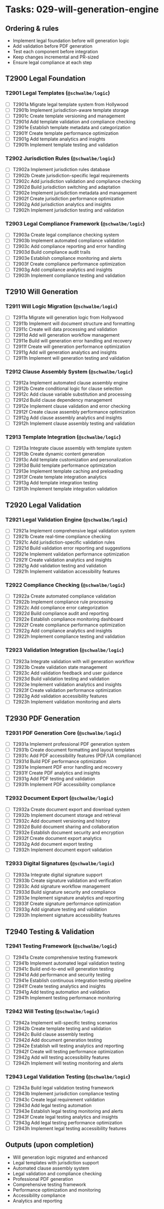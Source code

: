 # Tasks: 029-will-generation-engine

## Ordering & rules

- Implement legal foundation before will generation logic
- Add validation before PDF generation
- Test each component before integration
- Keep changes incremental and PR-sized
- Ensure legal compliance at each step

## T2900 Legal Foundation

### T2901 Legal Templates (`@schwalbe/logic`)

- [ ] T2901a Migrate legal template system from Hollywood
- [ ] T2901b Implement jurisdiction-aware template storage
- [ ] T2901c Create template versioning and management
- [ ] T2901d Add template validation and compliance checking
- [ ] T2901e Establish template metadata and categorization
- [ ] T2901f Create template performance optimization
- [ ] T2901g Add template analytics and insights
- [ ] T2901h Implement template testing and validation

### T2902 Jurisdiction Rules (`@schwalbe/logic`)

- [ ] T2902a Implement jurisdiction rules database
- [ ] T2902b Create jurisdiction-specific legal requirements
- [ ] T2902c Add jurisdiction validation and compliance checking
- [ ] T2902d Build jurisdiction switching and adaptation
- [ ] T2902e Implement jurisdiction metadata and management
- [ ] T2902f Create jurisdiction performance optimization
- [ ] T2902g Add jurisdiction analytics and insights
- [ ] T2902h Implement jurisdiction testing and validation

### T2903 Legal Compliance Framework (`@schwalbe/logic`)

- [ ] T2903a Create legal compliance checking system
- [ ] T2903b Implement automated compliance validation
- [ ] T2903c Add compliance reporting and error handling
- [ ] T2903d Build compliance audit trails
- [ ] T2903e Establish compliance monitoring and alerts
- [ ] T2903f Create compliance performance optimization
- [ ] T2903g Add compliance analytics and insights
- [ ] T2903h Implement compliance testing and validation

## T2910 Will Generation

### T2911 Will Logic Migration (`@schwalbe/logic`)

- [ ] T2911a Migrate will generation logic from Hollywood
- [ ] T2911b Implement will document structure and formatting
- [ ] T2911c Create will data processing and validation
- [ ] T2911d Add will generation workflow management
- [ ] T2911e Build will generation error handling and recovery
- [ ] T2911f Create will generation performance optimization
- [ ] T2911g Add will generation analytics and insights
- [ ] T2911h Implement will generation testing and validation

### T2912 Clause Assembly System (`@schwalbe/logic`)

- [ ] T2912a Implement automated clause assembly engine
- [ ] T2912b Create conditional logic for clause selection
- [ ] T2912c Add clause variable substitution and processing
- [ ] T2912d Build clause dependency management
- [ ] T2912e Implement clause validation and error checking
- [ ] T2912f Create clause assembly performance optimization
- [ ] T2912g Add clause assembly analytics and insights
- [ ] T2912h Implement clause assembly testing and validation

### T2913 Template Integration (`@schwalbe/logic`)

- [ ] T2913a Integrate clause assembly with template system
- [ ] T2913b Create dynamic content generation
- [ ] T2913c Add template customization and personalization
- [ ] T2913d Build template performance optimization
- [ ] T2913e Implement template caching and preloading
- [ ] T2913f Create template integration analytics
- [ ] T2913g Add template integration testing
- [ ] T2913h Implement template integration validation

## T2920 Legal Validation

### T2921 Legal Validation Engine (`@schwalbe/logic`)

- [ ] T2921a Implement comprehensive legal validation system
- [ ] T2921b Create real-time compliance checking
- [ ] T2921c Add jurisdiction-specific validation rules
- [ ] T2921d Build validation error reporting and suggestions
- [ ] T2921e Implement validation performance optimization
- [ ] T2921f Create validation analytics and insights
- [ ] T2921g Add validation testing and validation
- [ ] T2921h Implement validation accessibility features

### T2922 Compliance Checking (`@schwalbe/logic`)

- [ ] T2922a Create automated compliance validation
- [ ] T2922b Implement compliance rule processing
- [ ] T2922c Add compliance error categorization
- [ ] T2922d Build compliance audit and reporting
- [ ] T2922e Establish compliance monitoring dashboard
- [ ] T2922f Create compliance performance optimization
- [ ] T2922g Add compliance analytics and insights
- [ ] T2922h Implement compliance testing and validation

### T2923 Validation Integration (`@schwalbe/logic`)

- [ ] T2923a Integrate validation with will generation workflow
- [ ] T2923b Create validation state management
- [ ] T2923c Add validation feedback and user guidance
- [ ] T2923d Build validation testing and validation
- [ ] T2923e Implement validation analytics and insights
- [ ] T2923f Create validation performance optimization
- [ ] T2923g Add validation accessibility features
- [ ] T2923h Implement validation monitoring and alerts

## T2930 PDF Generation

### T2931 PDF Generation Core (`@schwalbe/logic`)

- [ ] T2931a Implement professional PDF generation system
- [ ] T2931b Create document formatting and layout templates
- [ ] T2931c Add PDF accessibility features (PDF/UA compliance)
- [ ] T2931d Build PDF performance optimization
- [ ] T2931e Implement PDF error handling and recovery
- [ ] T2931f Create PDF analytics and insights
- [ ] T2931g Add PDF testing and validation
- [ ] T2931h Implement PDF accessibility compliance

### T2932 Document Export (`@schwalbe/logic`)

- [ ] T2932a Create document export and download system
- [ ] T2932b Implement document storage and retrieval
- [ ] T2932c Add document versioning and history
- [ ] T2932d Build document sharing and collaboration
- [ ] T2932e Establish document security and encryption
- [ ] T2932f Create document export analytics
- [ ] T2932g Add document export testing
- [ ] T2932h Implement document export validation

### T2933 Digital Signatures (`@schwalbe/logic`)

- [ ] T2933a Integrate digital signature support
- [ ] T2933b Create signature validation and verification
- [ ] T2933c Add signature workflow management
- [ ] T2933d Build signature security and compliance
- [ ] T2933e Implement signature analytics and reporting
- [ ] T2933f Create signature performance optimization
- [ ] T2933g Add signature testing and validation
- [ ] T2933h Implement signature accessibility features

## T2940 Testing & Validation

### T2941 Testing Framework (`@schwalbe/logic`)

- [ ] T2941a Create comprehensive testing framework
- [ ] T2941b Implement automated legal validation testing
- [ ] T2941c Build end-to-end will generation testing
- [ ] T2941d Add performance and security testing
- [ ] T2941e Establish continuous integration testing pipeline
- [ ] T2941f Create testing analytics and insights
- [ ] T2941g Add testing automation and validation
- [ ] T2941h Implement testing performance monitoring

### T2942 Will Testing (`@schwalbe/logic`)

- [ ] T2942a Implement will-specific testing scenarios
- [ ] T2942b Create template testing and validation
- [ ] T2942c Build clause assembly testing
- [ ] T2942d Add document generation testing
- [ ] T2942e Establish will testing analytics and reporting
- [ ] T2942f Create will testing performance optimization
- [ ] T2942g Add will testing accessibility features
- [ ] T2942h Implement will testing monitoring and alerts

### T2943 Legal Validation Testing (`@schwalbe/logic`)

- [ ] T2943a Build legal validation testing framework
- [ ] T2943b Implement jurisdiction compliance testing
- [ ] T2943c Create legal requirement validation
- [ ] T2943d Add legal testing automation
- [ ] T2943e Establish legal testing monitoring and alerts
- [ ] T2943f Create legal testing analytics and insights
- [ ] T2943g Add legal testing performance optimization
- [ ] T2943h Implement legal testing accessibility features

## Outputs (upon completion)

- Will generation logic migrated and enhanced
- Legal templates with jurisdiction support
- Automated clause assembly system
- Legal validation and compliance checking
- Professional PDF generation
- Comprehensive testing framework
- Performance optimization and monitoring
- Accessibility compliance
- Analytics and reporting
